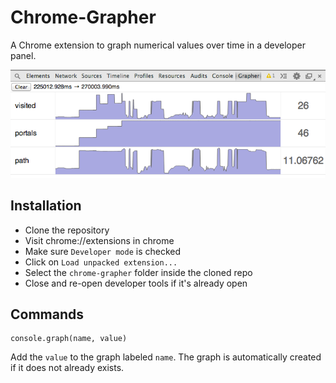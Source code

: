 Chrome-Grapher
==============
A Chrome extension to graph numerical values over time in a developer panel.

![Screenshot](screenshot.png?raw=true)

Installation
------------
- Clone the repository
- Visit chrome://extensions in chrome
- Make sure `Developer mode` is checked
- Click on `Load unpacked extension...`
- Select the `chrome-grapher` folder inside the cloned repo
- Close and re-open developer tools if it's already open

Commands
--------
    console.graph(name, value)
Add the `value` to the graph labeled `name`. The graph is automatically created if it does not already exists.
